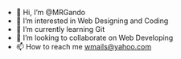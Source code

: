 - 👋 Hi, I’m @MRGando
- 👀 I’m interested in Web Designing and Coding 
- 🌱 I’m currently learning Git
- 💞️ I’m looking to collaborate on Web Developing
- 📫 How to reach me wmails@yahoo.com

<!---
MRGando/MRGando is a ✨ special ✨ repository because its `README.md` (this file) appears on your GitHub profile.
You can click the Preview link to take a look at your changes.
--->
